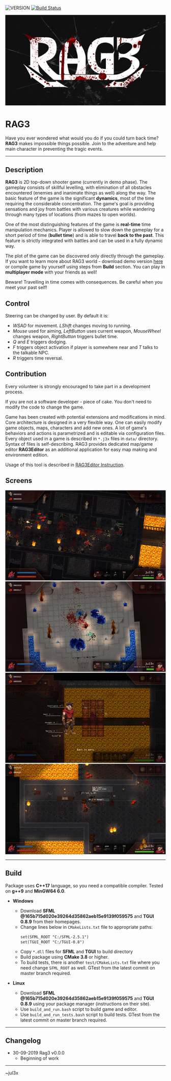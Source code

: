 ![VERSION][version] [![Build Status](https://travis-ci.com/jul3x/RAG3.svg?branch=develop)](https://travis-ci.com/jul3x/RAG3)

![Logo](/graphics_dev/rag3-artistic-small.png?raw=true "RAG3 Logo")

# RAG3

Have you ever wondered what would you do if you could turn back time? **RAG3** makes impossible things possible. 
Join to the adventure and help main character in preventing the tragic events.

-----

## Description

**RAG3** is 2D top-down shooter game (currently in demo phase). The gameplay consists of skillful levelling,
 with elimination of all obstacles encountered (enemies and inanimate things as well) along the way. 
 The basic feature of the game is the significant **dynamics**, most of the time requiring the considerable concentration. 
 The game's goal is providing sensations and joy from battles with various creatures while wandering through many types of locations (from mazes to open worlds).  

 One of the most distinguishing features of the game is **real-time** time manipulation mechanics.
 Player is allowed to slow down the gameplay for a short period of time (**bullet time**) and is able to travel **back to the past**.
 This feature is strictly integrated with battles and can be used in a fully dynamic way.  

 The plot of the game can be discovered only directly through the gameplay.
 If you want to learn more about RAG3 world - download demo version [here](https://j3x.dev/rag3) or compile game by yourself using steps from **Build** section.
 You can play in **multiplayer mode** with your friends as well!  

 Beware! Travelling in time comes with consequences. Be careful when you meet your past self!

## Control

Steering can be changed by user. By default it is:  

- *WSAD* for movement. *LShift* changes moving to running.
- *Mouse* used for aiming, *LeftButton* uses current weapon, *MouseWheel* changes weapon, *RightButton* triggers bullet time.
- *Q* and *E* triggers dodging.
- *F* triggers object activation if player is somewhere near and *T* talks to the talkable NPC.
- *R* triggers time reversal. 

## Contribution
Every volunteer is strongly encouraged to take part in a development process.  

If you are not a software developer - piece of cake. You don't need to modify the code to change the game.  

Game has been created with potential extensions and modifications in mind. 
Core architecture is designed in a very flexible way. 
One can easily modify game objects, maps, characters and add new ones.
A lot of game's behaviors and actions is parametrized and is editable via configuration files.
Every object used in a game is described in `*.j3x` files in `data/` directory. Syntax of files is self-describing. RAG3 provides dedicated map/game editor **RAG3Editor** as an additional application for easy map making and environment edition.  

Usage of this tool is described in [RAG3Editor Instruction](/Rag3EditorInstruction.md).

## Screens

![Screen1](/graphics_dev/2.jpg?raw=true "Screen 1") ![Screen2](/graphics_dev/7.jpg?raw=true "Screen 2")
![Screen3](/graphics_dev/3.jpg?raw=true "Screen 3") ![Screen4](/graphics_dev/4.jpg?raw=true "Screen 4")

-----

## Build

Package uses **C++17** language, so you need a compatible compiler. Tested on **g++9** and **MinGW64 6.0**.

* **Windows**
    - Download **SFML @165b715d020e39264d35862aeb15e9139f059575** and **TGUI 0.8.9** from their homepages.
    - Change lines below in `CMakeLists.txt`  file to appropriate paths:
        ```
        set(SFML_ROOT "C:/SFML-2.5.1")
        set(TGUI_ROOT "C:/TGUI-0.8")
        ```
    - Copy `*.dll` files for **SFML** and **TGUI** to build directory
    - Build package using **CMake 3.8** or higher.
    - To build tests, there is another `test/CMakeLists.txt` file where you need change `SFML_ROOT` as well. 
    GTest from the latest commit on master branch required.
    
* **Linux**
    - Download **SFML @165b715d020e39264d35862aeb15e9139f059575** and **TGUI 0.8.9** using your package manager (instructions on their site).
    - Use `build_and_run.bash` script to build game and editor.
    - Use `build_and_run_tests.bash` script to build tests. GTest from the latest commit on master branch required.
  
-----

## Changelog
* 30-09-2019 Rag3 v0.0.0
    - Beginning of work

---

~jul3x

[VERSION]: https://img.shields.io/badge/version-0.0.0-blue.svg
